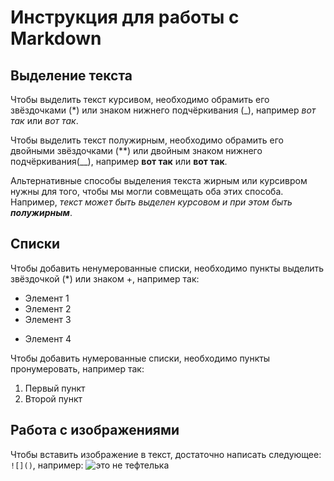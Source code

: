 # Инструкция для работы с Markdown

## Выделение текста

Чтобы выделить текст курсивом, необходимо обрамить его звёздочками (\*) или знаком нижнего подчёркивания (\_), например *вот так* или _вот так_.

Чтобы выделить текст полужирным, необходимо обрамить его двойными звёздочками (\*\*) или двойным знаком нижнего подчёркивания(\_\_), например **вот так** или __вот так__.

Альтернативные способы выделения текста жирным или курсивром нужны для того, чтобы мы могли совмещать оба этих способа. Например, _текст может быть выделен курсовом и при этом быть **полужирным**_.

## Списки

Чтобы добавить ненумерованные списки, необходимо пункты выделить звёздочкой (\*) или знаком +, например так:

* Элемент 1
* Элемент 2
* Элемент 3
+ Элемент 4

Чтобы добавить нумерованные списки, необходимо пункты пронумеровать, например так:

1. Первый пункт
2. Второй пункт

## Работа с изображениями

Чтобы вставить изображение в текст, достаточно написать следующее: `![]()`, например:
![это не тефтелька](img/GIT-Branchand-its-Operations.png)